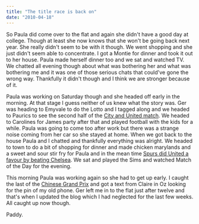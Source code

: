 ```yaml
---
title: "The title race is back on"
date: "2010-04-18"
---
```

So Paula did come over to the flat and again she didn't have a good day at college. Though at least she now knows that she won't be going back next year. She really didn't seem to be with it though. We went shopping and she just didn't seem able to concentrate. I got a Montie for dinner and took it out to her house. Paula made herself dinner too and we sat and watched TV. We chatted all evening though about what was bothering her and what was bothering me and it was one of those serious chats that could've gone the wrong way. Thankfully it didn't though and I think we are stronger because of it.

Paula was working on Saturday though and she headed off early in the morning. At that stage I guess neither of us knew what the story was. Ger was heading to Emyvale to do the Lotto and I tagged along and we headed to Paurics to see the second half of the [City and United match](http://www.rte.ie/sport/soccer/2010/0417/manchestercity_manchesterunited.html). We headed to Carolines for James party after that and played football with the kids for a while. Paula was going to come too after work but there was a strange noise coming from her car so she stayed at home. When we got back to the house Paula and I chatted and thankfully everything was alright. We headed to town to do a bit of shopping for dinner and made chicken marylands and a sweet and sour stir fry for Paula and in the mean time [Spurs did United a favour by beating Chelsea](http://www.rte.ie/sport/soccer/2010/0417/tottenham_chelsea.html). We sat and played the Sims and watched Match of the Day for the evening.

This morning Paula was working again so she had to get up early. I caught the last of the [Chinese Grand Prix](http://www.rte.ie/sport/motorsport/2010/0418/chinagp.html) and got a text from Claire in Oz looking for the pin of my old phone. Ger left me in to the flat just after twelve and that's when I updated the blog which I had neglected for the last few weeks. All caught up now though.

Paddy.